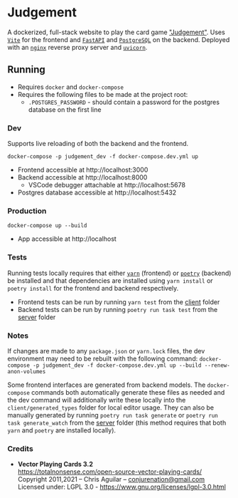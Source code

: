# Judgement

A dockerized, full-stack website to play the card game ["Judgement"](https://en.wikipedia.org/wiki/Kachufool). Uses [`Vite`](https://vitejs.dev/) for the frontend and [`FastAPI`](https://fastapi.tiangolo.com/) and [`PostgreSQL`](https://www.postgresql.org/) on the backend. Deployed with an [`nginx`](https://www.nginx.com/) reverse proxy server and [`uvicorn`](https://www.uvicorn.org/).

## Running

- Requires `docker` and `docker-compose`
- Requires the following files to be made at the project root:
  - `.POSTGRES_PASSWORD` - should contain a password for the postgres database on the first line

### Dev

Supports live reloading of both the backend and the frontend.

`docker-compose -p judgement_dev -f docker-compose.dev.yml up`

- Frontend accessible at http://localhost:3000
- Backend accessible at http://localhost:8000
  - VSCode debugger attachable at http://localhost:5678
- Postgres database accessible at http://localhost:5432

### Production

`docker-compose up --build`

- App accessible at http://localhost

### Tests

Running tests locally requires that either [`yarn`](https://yarnpkg.com/) (frontend) or [`poetry`](https://python-poetry.org/) (backend) be installed and that dependencies are installed using `yarn install` or `poetry install` for the frontend and backend respectively.

- Frontend tests can be run by running `yarn test` from the [client](./client) folder
- Backend tests can be run by running `poetry run task test` from the [server](./server) folder

### Notes

If changes are made to any `package.json` or `yarn.lock` files, the dev environment may need to be rebuilt with the following command: `docker-compose -p judgement_dev -f docker-compose.dev.yml up --build --renew-anon-volumes`

Some frontend interfaces are generated from backend models. The `docker-compose` commands both automatically generate these files as needed and the dev command will additionally write these locally into the `client/generated_types` folder for local editor usage. They can also be manually generated by running `poetry run task generate` or `poetry run task generate_watch` from the [server](./server) folder (this method requires that both `yarn` and `poetry` are installed locally).

### Credits

- **Vector Playing Cards 3.2**<br />https://totalnonsense.com/open-source-vector-playing-cards/<br />Copyright 2011,2021 &ndash; Chris Aguilar &ndash; conjurenation@gmail.com<br />Licensed under: LGPL 3.0 - https://www.gnu.org/licenses/lgpl-3.0.html
